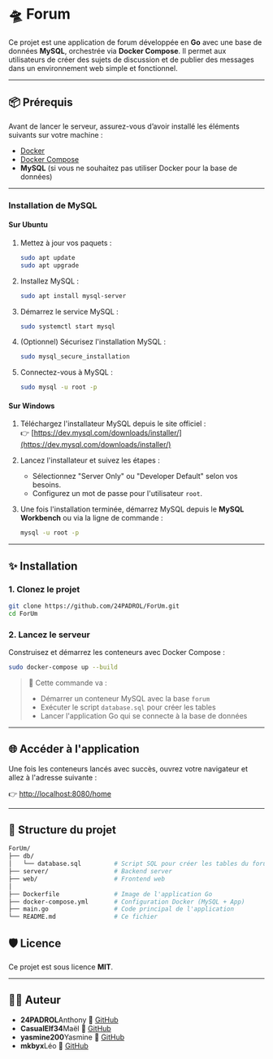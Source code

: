 # 🛸 Forum

Ce projet est une application de forum développée en **Go** avec une base de données **MySQL**, orchestrée via **Docker Compose**. Il permet aux utilisateurs de créer des sujets de discussion et de publier des messages dans un environnement web simple et fonctionnel.

---

## 📦 Prérequis

Avant de lancer le serveur, assurez-vous d’avoir installé les éléments suivants sur votre machine :

- [Docker](https://www.docker.com/)
- [Docker Compose](https://docs.docker.com/compose/)
- **MySQL** (si vous ne souhaitez pas utiliser Docker pour la base de données)

---

### Installation de MySQL

#### Sur Ubuntu
1. Mettez à jour vos paquets :
   ```bash
   sudo apt update
   sudo apt upgrade
   ```

2. Installez MySQL :
   ```bash
   sudo apt install mysql-server
   ```

3. Démarrez le service MySQL :
   ```bash
   sudo systemctl start mysql
   ```

4. (Optionnel) Sécurisez l'installation MySQL :
   ```bash
   sudo mysql_secure_installation
   ```

5. Connectez-vous à MySQL :
   ```bash
   sudo mysql -u root -p
   ```

#### Sur Windows
1. Téléchargez l'installateur MySQL depuis le site officiel :  
   👉 [https://dev.mysql.com/downloads/installer/](https://dev.mysql.com/downloads/installer/)

2. Lancez l'installateur et suivez les étapes :
   - Sélectionnez "Server Only" ou "Developer Default" selon vos besoins.
   - Configurez un mot de passe pour l'utilisateur `root`.

3. Une fois l'installation terminée, démarrez MySQL depuis le **MySQL Workbench** ou via la ligne de commande :
   ```cmd
   mysql -u root -p
   ```

---

## ✨ Installation

### 1. Clonez le projet

```bash
git clone https://github.com/24PADROL/ForUm.git
cd ForUm
```

### 2. Lancez le serveur

Construisez et démarrez les conteneurs avec Docker Compose :

```bash
sudo docker-compose up --build
```

> 🐳 Cette commande va :
> - Démarrer un conteneur MySQL avec la base `forum`
> - Exécuter le script `database.sql` pour créer les tables
> - Lancer l'application Go qui se connecte à la base de données

---

## 🌐 Accéder à l'application

Une fois les conteneurs lancés avec succès, ouvrez votre navigateur et allez à l'adresse suivante :

👉 [http://localhost:8080/home](http://localhost:8080/home)

---

## 📁 Structure du projet

```bash
ForUm/
├── db/
│   └── database.sql         # Script SQL pour créer les tables du forum
├── server/                  # Backend server
├── web/                     # Frontend web
│
├── Dockerfile               # Image de l'application Go
├── docker-compose.yml       # Configuration Docker (MySQL + App)
├── main.go                  # Code principal de l'application
└── README.md                # Ce fichier
```

## 🛡️ Licence

Ce projet est sous licence **MIT**.

---

## 👨‍💻 Auteur

- **24PADROL**Anthony
🔗 [GitHub](https://github.com/24PADROL)
- **CasualElf34**Maël
🔗 [GitHub](https://github.com/CasualElf34)
- **yasmine200**Yasmine
🔗 [GitHub](https://github.com/yasmine200)
- **mkbyx**Léo
🔗 [GitHub](https://github.com/mkbyx)